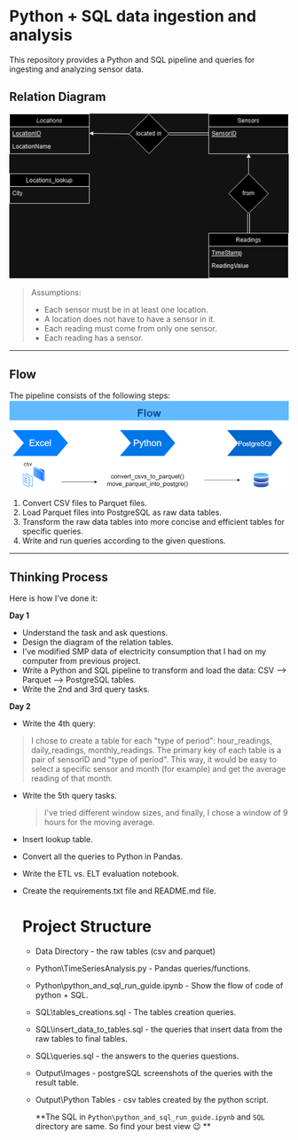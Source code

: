 # Python + SQL data ingestion and analysis
This repository provides a Python and SQL pipeline and queries for ingesting and analyzing sensor data.


## Relation Diagram
![alt text](Diagram.drawio.png)
> Assumptions:
> * Each sensor must be in at least one location.
> * A location does not have to have a sensor in it.
> * Each reading must come from only one sensor.
> * Each reading has a sensor.
__________________________________________________________________________________
## Flow
The pipeline consists of the following steps:
![alt text](flow.drawio.png)

1. Convert CSV files to Parquet files.
2. Load Parquet files into PostgreSQL as raw data tables.
3. Transform the raw data tables into more concise and efficient tables for specific queries.
4. Write and run queries according to the given questions.
__________________________________________________________________________________

## Thinking Process
Here is how I've done it:

**Day 1**

* Understand the task and ask questions.
* Design the diagram of the relation tables.
* I've modified SMP data of electricity consumption that I had on my computer from previous project.
* Write a Python and SQL pipeline to transform and load the data: CSV --> Parquet --> PostgreSQL tables.
* Write the 2nd and 3rd query tasks.


**Day 2**

* Write the 4th query:

> I chose to create a table for each "type of period": hour_readings, daily_readings, monthly_readings.
> The primary key of each table is a pair of sensorID and "type of period". This way, it would be easy to select a specific sensor and month (for example) and get the average reading of that month.

* Write the 5th query tasks.
  > I've tried different window sizes, and finally, I chose a window of 9 hours for the moving average.
* Insert lookup table.
* Convert all the queries to Python in Pandas.
* Write the ETL vs. ELT evaluation notebook.
* Create the requirements.txt file and README.md file.

  # Project Structure 
  * Data Directory - the raw tables (csv and parquet)
  * Python\TimeSeriesAnalysis.py - Pandas queries/functions.
  * Python\python_and_sql_run_guide.ipynb - Show the flow of code of python + SQL.
  * SQL\tables_creations.sql - The tables creation queries.
  * SQL\insert_data_to_tables.sql - the queries that insert data from the raw tables to final tables.
  * SQL\queries.sql - the answers to the queries questions.
  * Output\Images - postgreSQL screenshots of the queries with the result table.
  * Output\Python Tables - csv tables created by the python script.
 
    **The SQL in `Python\python_and_sql_run_guide.ipynb` and `SQL` directory are same. So find your best view 😉 **
  
